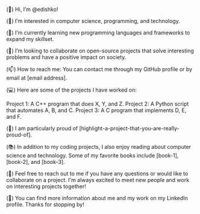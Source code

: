 (👋) Hi, I’m @edishko!

(👀) I’m interested in computer science, programming, and technology. 

(🌱) I’m currently learning new programming languages and frameworks to expand my skillset. 

(💞️) I’m looking to collaborate on open-source projects that solve interesting problems and have a positive impact on society. 

(📫) How to reach me: You can contact me through my GitHub profile or by email at [email address].

(💻) Here are some of the projects I have worked on:

Project 1: A C++ program that does X, Y, and Z.
Project 2: A Python script that automates A, B, and C.
Project 3: A C program that implements D, E, and F.

(🌟) I am particularly proud of [highlight-a-project-that-you-are-really-proud-of].

(📚) In addition to my coding projects, I also enjoy reading about computer science and technology. Some of my favorite books include [book-1], [book-2], and [book-3].

(🤝) Feel free to reach out to me if you have any questions or would like to collaborate on a project. I'm always excited to meet new people and work on interesting projects together!

(🔗) You can find more information about me and my work on my LinkedIn profile. Thanks for stopping by!
